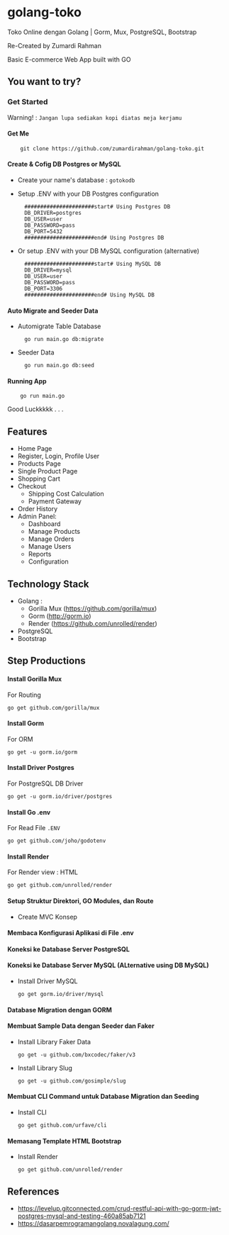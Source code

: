 # golang-toko
Toko Online dengan Golang | Gorm, Mux, PostgreSQL, Bootstrap

Re-Created by Zumardi Rahman

Basic E-commerce Web App built with GO

## You want to try?
### Get Started
Warning! : `Jangan lupa sediakan kopi diatas meja kerjamu`

#### Get Me

        git clone https://github.com/zumardirahman/golang-toko.git

#### Create & Cofig DB Postgres or MySQL
- Create your name's database : `gotokodb`
- Setup .ENV with your DB Postgres configuration

        ######################start# Using Postgres DB
        DB_DRIVER=postgres
        DB_USER=user
        DB_PASSWORD=pass
        DB_PORT=5432 
        ######################end# Using Postgres DB


- Or setup .ENV with your DB MySQL configuration (alternative)

        ######################start# Using MySQL DB
        DB_DRIVER=mysql
        DB_USER=user
        DB_PASSWORD=pass
        DB_PORT=3306
        ######################end# Using MySQL DB

#### Auto Migrate and Seeder Data
- Automigrate Table Database

        go run main.go db:migrate

- Seeder Data

        go run main.go db:seed

#### Running App

        go run main.go


Good Luckkkkk . . .

## Features
- Home Page
- Register, Login, Profile User
- Products Page
- Single Product Page
- Shopping Cart
- Checkout
  - Shipping Cost Calculation
  - Payment Gateway
- Order History
- Admin Panel:
  - Dashboard
  - Manage Products
  - Manage Orders
  - Manage Users
  - Reports
  - Configuration

## Technology Stack
- Golang :
  - Gorilla Mux (https://github.com/gorilla/mux)
  - Gorm (http://gorm.io)
  - Render (https://github.com/unrolled/render)
- PostgreSQL
- Bootstrap

## Step Productions
#### Install Gorilla Mux
For Routing

    go get github.com/gorilla/mux

#### Install Gorm
For ORM

    go get -u gorm.io/gorm

#### Install Driver Postgres
For PostgreSQL DB Driver

    go get -u gorm.io/driver/postgres


#### Install Go .env
For Read File `.ENV`

    go get github.com/joho/godotenv

#### Install Render
For Render view : HTML 

    go get github.com/unrolled/render

#### Setup Struktur Direktori, GO Modules, dan Route
- Create MVC Konsep

#### Membaca Konfigurasi Aplikasi di File .env

#### Koneksi ke Database Server PostgreSQL

#### Koneksi ke Database Server MySQL (ALternative using DB MySQL)
  - Install Driver MySQL

        go get gorm.io/driver/mysql

#### Database Migration dengan GORM

#### Membuat Sample Data dengan Seeder dan Faker
  - Install Library Faker Data

        go get -u github.com/bxcodec/faker/v3

  - Install Library Slug

        go get -u github.com/gosimple/slug

#### Membuat CLI Command untuk Database Migration dan Seeding
  - Install CLI

        go get github.com/urfave/cli
        
#### Memasang Template HTML Bootstrap
  - Install Render

        go get github.com/unrolled/render


## References
- https://levelup.gitconnected.com/crud-restful-api-with-go-gorm-jwt-postgres-mysql-and-testing-460a85ab7121
- https://dasarpemrogramangolang.novalagung.com/
